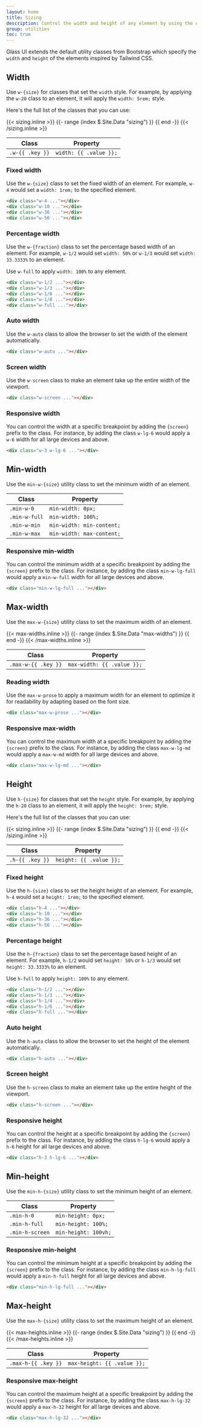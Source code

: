 ```yaml
---
layout: home
title: Sizing
description: Control the width and height of any element by using the utility classes from Glass UI
group: utilities
toc: true
---
```


Glass UI extends the default utility classes from Bootstrap which specify the `width` and `height` of the elements inspired by Tailwind CSS.

## Width

Use `w-{size}` for classes that set the `width` style. For example, by applying the `w-20` class to an element, it will apply the `width: 5rem;` style.

Here's the full list of the classes that you can use:

<div class="my-8 max-h-96 overflow-auto">
  <table class="table">
    <thead>
      <tr>
        <th scope="col">Class</th>
        <th scope="col">Property</th>
      </tr>
    </thead>
    <tbody>
      {{< sizing.inline >}}
      {{- range (index $.Site.Data "sizing") }}
        <tr>
          <td><code>.w-{{ .key }}</code></td>
          <td><code class="text-body">width: {{ .value }};</code></td>
        </tr>
      {{ end -}}
      {{< /sizing.inline >}}
    </tbody>
  </table>
</div>

### Fixed width

Use the `w-{size}` class to set the fixed width of an element. For example, `w-4` would set a `width: 1rem;` to the specified element.

```html
<div class="w-4 ..."></div>
<div class="w-10 ..."></div>
<div class="w-36 ..."></div>
<div class="w-56 ..."></div>
```

### Percentage width

Use the `w-{fraction}` class to set the percentage based width of an element. For example, `w-1/2` would set `width: 50%` or `w-1/3` would set `width: 33.3333%` to an element.

Use `w-full` to apply `width: 100%` to any element.

```html
<div class="w-1/2 ..."></div>
<div class="w-1/3 ..."></div>
<div class="w-1/6 ..."></div>
<div class="w-1/8 ..."></div>
<div class="w-full ..."></div>
```

### Auto width

Use the `w-auto` class to allow the browser to set the width of the element automatically.

```html
<div class="w-auto ..."></div>
```

### Screen width

Use the `w-screen` class to make an element take up the entire width of the viewport.

```html
<div class="w-screen ..."></div>
```

### Responsive width

You can control the width at a specific breakpoint by adding the `{screen}` prefix to the class. For instance, by adding the class `w-lg-6` would apply a `w-6` width for all large devices and above.

```html
<div class="w-3 w-lg-6 ..."></div>
```

## Min-width

Use the `min-w-{size}` utility class to set the minimum width of an element.

<div class="my-8 max-h-96 overflow-auto">
  <table class="table">
    <thead>
      <tr>
        <th scope="col">Class</th>
        <th scope="col">Property</th>
      </tr>
    </thead>
    <tbody>
        <tr>
          <td><code>.min-w-0</code></td>
          <td><code class="text-body">min-width: 0px;</code></td>
        </tr>
        <tr>
          <td><code>.min-w-full</code></td>
          <td><code class="text-body">min-width: 100%;</code></td>
        </tr>
        <tr>
          <td><code>.min-w-min</code></td>
          <td><code class="text-body">min-width: min-content;</code></td>
        </tr>
        <tr>
          <td><code>.min-w-max</code></td>
          <td><code class="text-body">min-width: max-content;</code></td>
        </tr>
    </tbody>
  </table>
</div>

### Responsive min-width

You can control the minimum width at a specific breakpoint by adding the `{screen}` prefix to the class. For instance, by adding the class `min-w-lg-full` would apply a `min-w-full` width for all large devices and above.

```html
<div class="min-w-lg-full ..."></div>
```

## Max-width

Use the `max-w-{size}` utility class to set the maximum width of an element.

<div class="my-8 max-h-96 overflow-auto">
  <table class="table">
    <thead>
      <tr>
        <th scope="col">Class</th>
        <th scope="col">Property</th>
      </tr>
    </thead>
    <tbody>
      {{< max-widths.inline >}}
      {{- range (index $.Site.Data "max-widths") }}
        <tr>
          <td><code>.max-w-{{ .key }}</code></td>
          <td><code class="text-body">max-width: {{ .value }};</code></td>
        </tr>
      {{ end -}}
      {{< /max-widths.inline >}}
    </tbody>
  </table>
</div>

### Reading width

Use the `max-w-prose` to apply a maximum width for an element to optimize it for readability by adapting based on the font size.

```html
<div class="max-w-prose ..."></div>
```

### Responsive max-width

You can control the maximum width at a specific breakpoint by adding the `{screen}` prefix to the class. For instance, by adding the class `max-w-lg-md` would apply a `max-w-md` width for all large devices and above.

```html
<div class="max-w-lg-md ..."></div>
```

## Height

Use `h-{size}` for classes that set the `height` style. For example, by applying the `h-20` class to an element, it will apply the `height: 5rem;` style.

Here's the full list of the classes that you can use:

<div class="my-8 max-h-96 overflow-auto">
  <table class="table">
    <thead>
      <tr>
        <th scope="col">Class</th>
        <th scope="col">Property</th>
      </tr>
    </thead>
    <tbody>
      {{< sizing.inline >}}
      {{- range (index $.Site.Data "sizing") }}
        <tr>
          <td><code>.h-{{ .key }}</code></td>
          <td><code class="text-body">height: {{ .value }};</code></td>
        </tr>
      {{ end -}}
      {{< /sizing.inline >}}
    </tbody>
  </table>
</div>

### Fixed height

Use the `h-{size}` class to set the height height of an element. For example, `h-4` would set a `height: 1rem;` to the specified element.

```html
<div class="h-4 ..."></div>
<div class="h-10 ..."></div>
<div class="h-36 ..."></div>
<div class="h-56 ..."></div>
```

### Percentage height

Use the `h-{fraction}` class to set the percentage based height of an element. For example, `h-1/2` would set `height: 50%` or `h-1/3` would set `height: 33.3333%` to an element.

Use `h-full` to apply `height: 100%` to any element.

```html
<div class="h-1/2 ..."></div>
<div class="h-1/3 ..."></div>
<div class="h-1/4 ..."></div>
<div class="h-1/6 ..."></div>
<div class="h-full ..."></div>
```

### Auto height

Use the `h-auto` class to allow the browser to set the height of the element automatically.

```html
<div class="h-auto ..."></div>
```

### Screen height

Use the `h-screen` class to make an element take up the entire height of the viewport.

```html
<div class="h-screen ..."></div>
```

### Responsive height

You can control the height at a specific breakpoint by adding the `{screen}` prefix to the class. For instance, by adding the class `h-lg-6` would apply a `h-6` height for all large devices and above.

```html
<div class="h-3 h-lg-6 ..."></div>
```

## Min-height

Use the `min-h-{size}` utility class to set the minimum height of an element.

<div class="my-8 max-h-96 overflow-auto">
  <table class="table">
    <thead>
      <tr>
        <th scope="col">Class</th>
        <th scope="col">Property</th>
      </tr>
    </thead>
    <tbody>
        <tr>
          <td><code>.min-h-0</code></td>
          <td><code class="text-body">min-height: 0px;</code></td>
        </tr>
        <tr>
          <td><code>.min-h-full</code></td>
          <td><code class="text-body">min-height: 100%;</code></td>
        </tr>
        <tr>
          <td><code>.min-h-screen</code></td>
          <td><code class="text-body">min-height: 100vh;</code></td>
        </tr>
    </tbody>
  </table>
</div>

### Responsive min-height

You can control the minimum height at a specific breakpoint by adding the `{screen}` prefix to the class. For instance, by adding the class `min-h-lg-full` would apply a `min-h-full` height for all large devices and above.

```html
<div class="min-h-lg-full ..."></div>
```

## Max-height

Use the `max-h-{size}` utility class to set the maximum height of an element.

<div class="my-8 max-h-96 overflow-auto">
  <table class="table">
    <thead>
      <tr>
        <th scope="col">Class</th>
        <th scope="col">Property</th>
      </tr>
    </thead>
    <tbody>
      {{< max-heights.inline >}}
      {{- range (index $.Site.Data "sizing") }}
        <tr>
          <td><code>.max-h-{{ .key }}</code></td>
          <td><code class="text-body">max-height: {{ .value }};</code></td>
        </tr>
      {{ end -}}
      {{< /max-heights.inline >}}
    </tbody>
  </table>
</div>

### Responsive max-height

You can control the maximum height at a specific breakpoint by adding the `{screen}` prefix to the class. For instance, by adding the class `max-h-lg-32` would apply a `max-h-32` height for all large devices and above.

```html
<div class="max-h-lg-32 ..."></div>
```